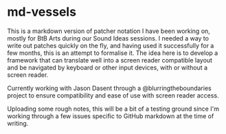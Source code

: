 # md-vessels
This is a markdown version of patcher notation I have been working on, mostly for BtB Arts during our Sound Ideas sessions.
I needed a way to write out patches quickly on the fly, and having used it successfully for a few months, this is an attempt to formalise it.
The idea here is to develop a framework that can translate well into a screen reader compatible layout and be navigated by keyboard or other input devices, with or without a screen reader.

Currently working with Jason Dasent through a @blurringtheboundaries project to ensure compatibility and ease of use with screen reader access.

Uploading some rough notes, this will be a bit of a testing ground since I'm working through a few issues specific to GitHub markdown at the time of writing.